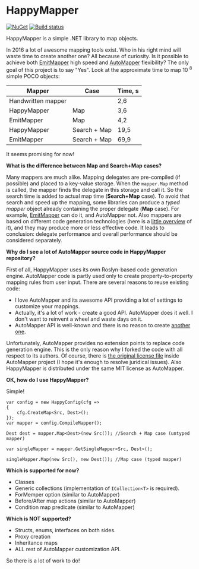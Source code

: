 # HappyMapper
[![NuGet](http://img.shields.io/nuget/v/HappyMapper.svg)](https://www.nuget.org/packages/HappyMapper/)
[![Build status](https://ci.appveyor.com/api/projects/status/k3g84dwuav95hr08?svg=true)](https://ci.appveyor.com/project/chumakov-ilya/happymapper)

HappyMapper is a simple .NET library to map objects.

In 2016 a lot of awesome mapping tools exist. Who in his right mind will waste time to create another one? All because of curiosity. Is it possible to achieve both [EmitMapper](https://emitmapper.codeplex.com/) high speed and [AutoMapper](https://github.com/AutoMapper/AutoMapper) flexibility? The only goal of this project is to say "Yes". Look at the approximate time to map 10 <sup>8</sup> simple POCO objects:

Mapper | Case | Time, s
------ | ----- | -------------
Handwritten mapper |  | 2,6
HappyMapper |  Map| 3,6
EmitMapper |  Map | 4,2
HappyMapper |  Search + Map  | 19,5
EmitMapper |  Search + Map | 69,9

 It seems promising for now!    

**What is the difference between Map and Search+Map cases?**

Many mappers are much alike. Mapping delegates are pre-compiled (if possible) and placed to a key-value storage. When the `mapper.Map` method is called, the mapper finds the delegate in this storage and call it. So the search time is added to actual map time (**Search+Map** case). To avoid that search and speed up the mapping, some libraries can produce a _typed mapper_ object already containing the proper delegate (**Map** case). For example, [EmitMapper](https://emitmapper.codeplex.com/wikipage?title=Getting%20started&referringTitle=Home) can do it, and AutoMapper not.  Also mappers are based on different code generation technologies (here is a [little overview](https://github.com/chumakov-ilya/Demo.DynamicCodeGen) of it), and they may produce more or less effective code. It leads to conclusion: delegate performance and overall performance should be considered separately.

**Why do I see a lot of AutoMapper source code in HappyMapper repository?**

First of all, HappyMapper uses its own Roslyn-based code generation engine. AutoMapper code is partly used only to create property-to-property mapping rules from user input. There are several reasons to reuse existing code:

  - I love AutoMapper and its awesome API providing a lot of settings to customize your mappings. 
  - Actually, it's a lot of work - create a good API. AutoMapper does it well. I don't want to reinvent a wheel and waste days on it.
  - AutoMapper API is well-known and there is no reason to create [another one](https://xkcd.com/927/).

Unfortunately, AutoMapper provides no extension points to replace code generation engine. This is the only reason why I forked the code with all respect to its authors. Of course, there is [the original license file](https://github.com/chumakov-ilya/HappyMapper/blob/master/AutoMapper.ConfigurationAPI/LICENSE.txt) inside AutoMapper project (I hope it's enough to resolve juridical issues). Also HappyMapper is distributed under the same MIT license as AutoMapper. 


**ОК, how do I use HappyMapper?**

Simple!

    var config = new HappyConfig(cfg =>
    {
        cfg.CreateMap<Src, Dest>();
    });
    var mapper = config.CompileMapper();
    
    Dest dest = mapper.Map<Dest>(new Src()); //Search + Map case (untyped mapper)
    
    var singleMapper = mapper.GetSingleMapper<Src, Dest>();
    
    singleMapper.Map(new Src(), new Dest()); //Map case (typed mapper)

**Which is supported for now?**

- Classes 
- Generic collections (implementation of `ICollection<T>` is required).
- ForMemper option (similar to AutoMapper)
- Before/After map actions (similar to AutoMapper)
- Condition map predicate (similar to AutoMapper)


**Which is NOT supported?**

- Structs, enums, interfaces on both sides.
- Proxy creation
- Inheritance maps
- ALL rest of AutoMapper customization API.

So there is a lot of work to do!
